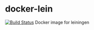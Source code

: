 # docker-lein
[![Build Status](https://travis-ci.org/johnmcconnell/docker-lein.svg?branch=master)](https://travis-ci.org/johnmcconnell/docker-lein)
Docker image for leiningen
